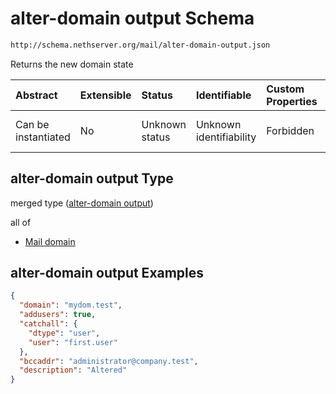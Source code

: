 # alter-domain output Schema

```txt
http://schema.nethserver.org/mail/alter-domain-output.json
```

Returns the new domain state

| Abstract            | Extensible | Status         | Identifiable            | Custom Properties | Additional Properties | Access Restrictions | Defined In                                                                       |
| :------------------ | :--------- | :------------- | :---------------------- | :---------------- | :-------------------- | :------------------ | :------------------------------------------------------------------------------- |
| Can be instantiated | No         | Unknown status | Unknown identifiability | Forbidden         | Allowed               | none                | [alter-domain-output.json](mail/alter-domain-output.json "open original schema") |

## alter-domain output Type

merged type ([alter-domain output](alter-domain-output.md))

all of

* [Mail domain](mail-defs-mail-domain.md "check type definition")

## alter-domain output Examples

```json
{
  "domain": "mydom.test",
  "addusers": true,
  "catchall": {
    "dtype": "user",
    "user": "first.user"
  },
  "bccaddr": "administrator@company.test",
  "description": "Altered"
}
```
